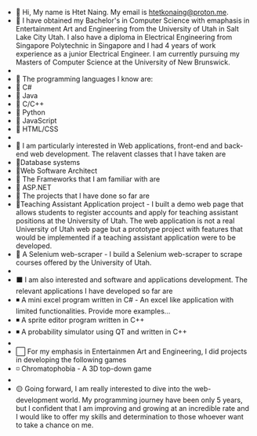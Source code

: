 - 👋 Hi, My name is Htet Naing. My email is htetkonaing@proton.me.
- 👀 I have obtained my Bachelor's in Computer Science with emaphasis in Entertainment Art and Engineering from the University of Utah in Salt Lake City Utah. I also have a diploma in Electrical Engineering from Singapore Polytechnic in Singapore and I had 4 years of work experience as a junior Electrical Engineer. I am currently pursuing my Masters of Computer Science at the University of New Brunswick. 
- 
- 🔶 The programming languages I know are:
-  🔸 C#
-  🔸 Java
-  🔸 C/C++
-  🔸 Python
-  🔸 JavaScript
-  🔸 HTML/CSS 
-  
- 🔷 I am particularly interested in Web applications, front-end and back-end web development. The relavent classes that I have taken are
-  🔹Database systems
-  🔹Web Software Architect
- 🔷 The Frameworks that I am familiar with are
-  🔹 ASP.NET
- 🔷 The projects that I have done so far are
-  🔹Teaching Assistant Application project - I built a demo web page that allows students to register accounts and apply for teaching assistant positions at the           University of Utah. The web application is not a real University of Utah web page but a prototype project with features that would be implemented if a teaching assistant application were to be developed. 
-  🔹 A Selenium web-scraper - I build a Selenium web-scraper to scrape courses offered by the University of Utah.
-     
- ⬛ I am also interested and software and applications development. The relevant applications I have developed so far are
-  ◾ A mini excel program written in C# - An excel like application with limited functionalities. Provide more examples...
-  ◾ A sprite editor program written in C++
-  ◾ A probability simulator using QT and written in C++ 
-  
- ⬜ For my emphasis in Entertainmen Art and Engineering, I did projects in developing the following games
-  ◽ Chromatophobia - A 3D top-down game 
-  
- 🟡 Going forward, I am really interested to dive into the web-development world. My programming journey have been only 5 years, but I confident that I am improving 
     and growing at an incredible rate and I would like to offer my skills and determination to those whoever want to take a chance on me. 





<!---
Htet7393/Htet7393 is a ✨ special ✨ repository because its `README.md` (this file) appears on your GitHub profile.
You can click the Preview link to take a look at your changes.
--->

